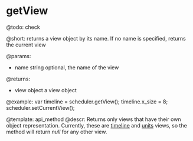 getView
=============

@todo:
	check 

@short:
	returns a view object by its name. If no name is specified, returns the current view


@params:
* name		string		optional, the name of the view


@returns:
- view		object		a view object
 


@example:
var timeline = scheduler.getView(); 
timeline.x_size = 8;
scheduler.setCurrentView();


@template:	api_method
@descr:
Returns only views that have their own object representation. Currently, these are [timeline](timeline_view.md#timelineobjectapi) and [units](units_view.md) views, so the method will return *null* for any other view.

